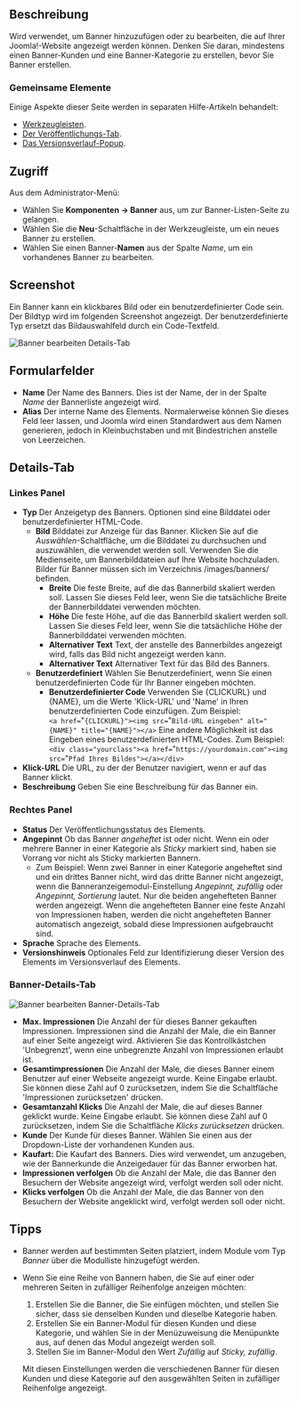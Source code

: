 <!-- Filename: Help4.x:Banners:_Edit / Display title: Banner: Bearbeiten -->

## Beschreibung

Wird verwendet, um Banner hinzuzufügen oder zu bearbeiten, die auf Ihrer Joomla!-Website angezeigt werden können. Denken Sie daran, mindestens einen Banner-Kunden und eine Banner-Kategorie zu erstellen, bevor Sie Banner erstellen.

### Gemeinsame Elemente

Einige Aspekte dieser Seite werden in separaten Hilfe-Artikeln behandelt:

* [Werkzeugleisten](jdocmanual?article=help/common-elements/toolbars).
* [Der Veröffentlichungs-Tab](jdocmanual?article=help/common-elements/edit-publishing).
* [Das Versionsverlauf-Popup](jdocmanual?article=help/common-elements/edit-version-history).

## Zugriff

Aus dem Administrator-Menü:
- Wählen Sie **Komponenten → Banner** aus, um zur Banner-Listen-Seite zu gelangen.
- Wählen Sie die **Neu**-Schaltfläche in der Werkzeugleiste, um ein neues Banner zu erstellen.
- Wählen Sie einen Banner-**Namen** aus der Spalte *Name*, um ein vorhandenes Banner zu bearbeiten.

## Screenshot

Ein Banner kann ein klickbares Bild oder ein benutzerdefinierter Code sein. Der Bildtyp wird im folgenden Screenshot angezeigt. Der benutzerdefinierte Typ ersetzt das Bildauswahlfeld durch ein Code-Textfeld.

![Banner bearbeiten Details-Tab](../../../de/images/banners/banners-edit-details-tab.png)

## Formularfelder

- **Name** Der Name des Banners. Dies ist der Name, der in der Spalte *Name* der Bannerliste angezeigt wird.
- **Alias** Der interne Name des Elements. Normalerweise können Sie dieses Feld leer lassen, und Joomla wird einen Standardwert aus dem Namen generieren, jedoch in Kleinbuchstaben und mit Bindestrichen anstelle von Leerzeichen.

## Details-Tab

### Linkes Panel

- **Typ** Der Anzeigetyp des Banners. Optionen sind eine Bilddatei oder benutzerdefinierter HTML-Code.
  - **Bild** Bilddatei zur Anzeige für das Banner. Klicken Sie auf die *Auswählen*-Schaltfläche, um die Bilddatei zu durchsuchen und auszuwählen, die verwendet werden soll. Verwenden Sie die Medienseite, um Bannerbilddateien auf Ihre Website hochzuladen. Bilder für Banner müssen sich im Verzeichnis /images/banners/ befinden.
    - **Breite** Die feste Breite, auf die das Bannerbild skaliert werden soll. Lassen Sie dieses Feld leer, wenn Sie die tatsächliche Breite der Bannerbilddatei verwenden möchten.
    - **Höhe** Die feste Höhe, auf die das Bannerbild skaliert werden soll. Lassen Sie dieses Feld leer, wenn Sie die tatsächliche Höhe der Bannerbilddatei verwenden möchten.
    - **Alternativer Text** Text, der anstelle des Bannerbildes angezeigt wird, falls das Bild nicht angezeigt werden kann.
    - **Alternativer Text** Alternativer Text für das Bild des Banners.
  - **Benutzerdefiniert** Wählen Sie Benutzerdefiniert, wenn Sie einen benutzerdefinierten Code für Ihr Banner eingeben möchten.
    - **Benutzerdefinierter Code** Verwenden Sie {CLICKURL} und {NAME}, um die Werte 'Klick-URL' und 'Name' in Ihren benutzerdefinierten Code einzufügen. Zum Beispiel:<br>
    `<a href=`&#34;`{CLICKURL}"><img src=`&#34;`Bild-URL eingeben" alt="{NAME}" title="{NAME}"></a>`
    Eine andere Möglichkeit ist das Eingeben eines benutzerdefinierten HTML-Codes. Zum Beispiel:<br>
    `<div class="yourclass"><a href=`&#34;`https://yourdomain.com"><img src=`&#34;`Pfad Ihres Bildes"></a></div>`
- **Klick-URL** Die URL, zu der der Benutzer navigiert, wenn er auf das Banner klickt.
- **Beschreibung** Geben Sie eine Beschreibung für das Banner ein.

### Rechtes Panel

- **Status** Der Veröffentlichungsstatus des Elements.
- **Angepinnt** Ob das Banner *angeheftet* ist oder nicht. Wenn ein oder mehrere Banner in einer Kategorie als *Sticky* markiert sind, haben sie Vorrang vor nicht als Sticky markierten Bannern.
    - Zum Beispiel: Wenn zwei Banner in einer Kategorie angeheftet sind und ein drittes Banner nicht, wird das dritte Banner nicht angezeigt, wenn die Banneranzeigemodul-Einstellung *Angepinnt, zufällig* oder *Angepinnt, Sortierung* lautet. Nur die beiden angehefteten Banner werden angezeigt. Wenn die angehefteten Banner eine feste Anzahl von Impressionen haben, werden die nicht angehefteten Banner automatisch angezeigt, sobald diese Impressionen aufgebraucht sind.
- **Sprache** Sprache des Elements.
- **Versionshinweis** Optionales Feld zur Identifizierung dieser Version des Elements im Versionsverlauf des Elements.

### Banner-Details-Tab

![Banner bearbeiten Banner-Details-Tab](../../../de/images/banners/banners-edit-banner-details-tab.png)

- **Max. Impressionen** Die Anzahl der für dieses Banner gekauften Impressionen. Impressionen sind die Anzahl der Male, die ein Banner auf einer Seite angezeigt wird. Aktivieren Sie das Kontrollkästchen 'Unbegrenzt', wenn eine unbegrenzte Anzahl von Impressionen erlaubt ist.
- **Gesamtimpressionen** Die Anzahl der Male, die dieses Banner einem Benutzer auf einer Webseite angezeigt wurde. Keine Eingabe erlaubt. Sie können diese Zahl auf 0 zurücksetzen, indem Sie die Schaltfläche 'Impressionen zurücksetzen' drücken.
- **Gesamtanzahl Klicks** Die Anzahl der Male, die auf dieses Banner geklickt wurde. Keine Eingabe erlaubt. Sie können diese Zahl auf 0 zurücksetzen, indem Sie die Schaltfläche *Klicks zurücksetzen* drücken.
- **Kunde** Der Kunde für dieses Banner. Wählen Sie einen aus der Dropdown-Liste der vorhandenen Kunden aus.
- **Kaufart:** Die Kaufart des Banners. Dies wird verwendet, um anzugeben, wie der Bannerkunde die Anzeigedauer für das Banner erworben hat.
- **Impressionen verfolgen** Ob die Anzahl der Male, die das Banner den Besuchern der Website angezeigt wird, verfolgt werden soll oder nicht.
- **Klicks verfolgen** Ob die Anzahl der Male, die das Banner von den Besuchern der Website angeklickt wird, verfolgt werden soll oder nicht.

## Tipps

* Banner werden auf bestimmten Seiten platziert, indem Module vom Typ *Banner* über die Modulliste hinzugefügt werden.
* Wenn Sie eine Reihe von Bannern haben, die Sie auf einer oder mehreren Seiten in zufälliger Reihenfolge anzeigen möchten:
  1.  Erstellen Sie die Banner, die Sie einfügen möchten, und stellen Sie sicher, dass sie denselben Kunden und dieselbe Kategorie haben.
  2.  Erstellen Sie ein Banner-Modul für diesen Kunden und diese Kategorie, und wählen Sie in der Menüzuweisung die Menüpunkte aus, auf denen das Modul angezeigt werden soll.
  3.  Stellen Sie im Banner-Modul den Wert *Zufällig* auf *Sticky, zufällig*.

  Mit diesen Einstellungen werden die verschiedenen Banner für diesen Kunden und diese Kategorie auf den ausgewählten Seiten in zufälliger Reihenfolge angezeigt.

<!-- Translated from English with ChatGPT 2024-09-01 -->
